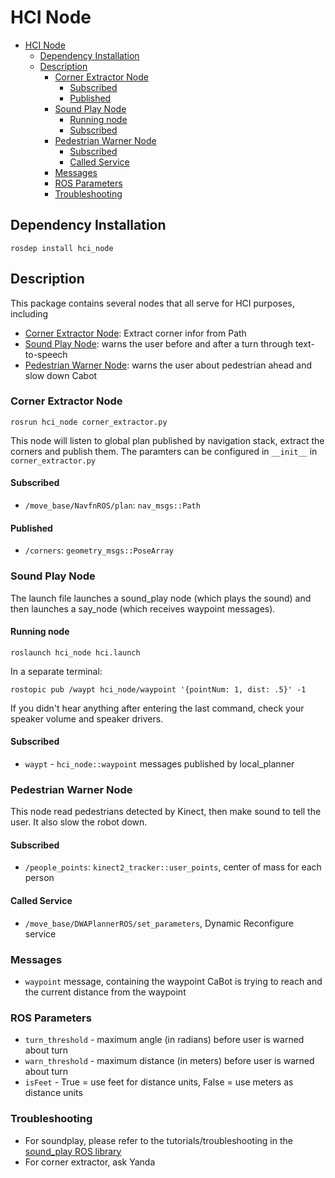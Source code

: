 # HCI Node

- [HCI Node](#hci-node)
    - [Dependency Installation](#dependency-installation)
    - [Description](#description)
        - [Corner Extractor Node](#corner-extractor-node)
            - [Subscribed](#subscribed)
            - [Published](#published)
        - [Sound Play Node](#sound-play-node)
            - [Running node](#running-node)
            - [Subscribed](#subscribed)
        - [Pedestrian Warner Node](#pedestrian-warner-node)
            - [Subscribed](#subscribed)
            - [Called Service](#called-service)
        - [Messages](#messages)
        - [ROS Parameters](#ros-parameters)
        - [Troubleshooting](#troubleshooting)


## Dependency Installation
```
rosdep install hci_node
```

## Description
This package contains several nodes that all serve for HCI purposes, including

- [Corner Extractor Node](#corner-extractor-node): Extract corner infor from Path
- [Sound Play Node](#sound-play-node): warns the user before and after a turn through text-to-speech
- [Pedestrian Warner Node](#pedestrian-warner-node): warns the user about pedestrian ahead and slow down Cabot

### Corner Extractor Node
```
rosrun hci_node corner_extractor.py
```
This node will listen to global plan published by navigation stack, extract the corners and publish them. The paramters can be configured in `__init__` in `corner_extractor.py`

#### Subscribed

- `/move_base/NavfnROS/plan`: `nav_msgs::Path`

#### Published

- `/corners`: `geometry_msgs::PoseArray`

### Sound Play Node
The launch file launches a sound_play node (which plays the sound) and then launches a say_node (which receives waypoint messages).

#### Running node
```
roslaunch hci_node hci.launch 
``` 
In a separate terminal:
```
rostopic pub /waypt hci_node/waypoint '{pointNum: 1, dist: .5}' -1
```
If you didn't hear anything after entering the last command, check your speaker volume and speaker drivers.

#### Subscribed

 - `waypt` - `hci_node::waypoint` messages published by local_planner

### Pedestrian Warner Node

This node read pedestrians detected by Kinect, then make sound to tell the user. It also slow the robot down.

#### Subscribed

- `/people_points`: `kinect2_tracker::user_points`, center of mass for each person

#### Called Service

- `/move_base/DWAPlannerROS/set_parameters`, Dynamic Reconfigure service


### Messages
 - `waypoint` message, containing the waypoint CaBot is trying to reach and the current distance from the waypoint

### ROS Parameters
 - `turn_threshold` - maximum angle (in radians) before user is warned about turn
 - `warn_threshold` - maximum distance (in meters) before user is warned about turn
 - `isFeet` -  True = use feet for distance units, False = use meters as distance units

### Troubleshooting
- For soundplay, please refer to the tutorials/troubleshooting in the [sound_play ROS library](http://wiki.ros.org/sound_play)
- For corner extractor, ask Yanda
